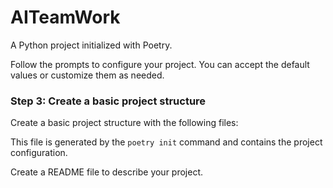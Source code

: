 # AITeamWork

A Python project initialized with Poetry.

Follow the prompts to configure your project. You can accept the default values or customize them as needed.

### Step 3: Create a basic project structure
Create a basic project structure with the following files:


This file is generated by the `poetry init` command and contains the project configuration.


Create a README file to describe your project.
